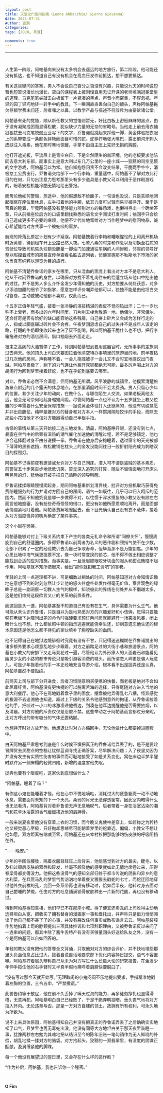 ```yaml
---
layout: post
title: 天堂之门使用指南（Leone Abbacchio/ Giorno Giovanna）
date: 2021-07-31
Author: 壹澗
categories: 
tags: [JOJO, 茶茸]

comments: true
--- 
```


***

<br/>

人生第一阶段，阿帕基向来没有太多机会去遥远的地方旅行，第二阶段，他可能还没有抵达，也不知道自己有没有机会在高血压发作前抵达，想不想要抵达。

有关这些疑问的答案，男人不会说自己百分之百没有兴趣，只能说九天的时间说短暂也短暂说漫长也漫长，空白的课程表上被刚愎自用无证开课的老师填满冠冕堂皇的道理，马克笔笔尖敲击白板留下一片紧凑的黑点，声音小而密集，不容忽视。年轻的园丁轻巧地转一转手中的教具，下一瞬间直直丢向自己的额头，声称阿帕基拖欠巨额学费未归还，后者嗤之以鼻，以教学产品与描述不符驳斥为由要诉诸公堂。

阿帕基有死的觉悟，顺从新任教父的觉悟则暂无，好比白板上密密麻麻的黑点，由于没有凝聚成团而显得松散，犹似缺少力量的无奈的省略号。当他走上前去用衣袖狠狠拭去马克笔兢兢业业写下的文字，乔鲁诺就跳起来踩他一脚，黄金体验把衣服上的系带变成一条颜色鲜艳而面目可憎的蛇。蛇狰狞地张大嘴巴，露出前沟牙刺入皮肤注入毒素，他在那时蓦地惊醒，手掌不由自主压上完好无损的胸膛。

他打开遮光板，平流层上是青空白日，下是全然陌生的新环境。他的老板要求他陪同去意大利东部，而事实上是意大利以东几万公里的一座小城——狡黠的司空见惯的文字游戏，阿帕基习以为常。他自知抱怨问责不会改变结果，干脆两手空空，消极怠工公费出行。乔鲁诺交给部下一个行李箱，重量适中，阿帕基不了解对方此行目的在何，只匀出注意力思考那里头有多少道具是小教父可以利用于恶作剧游戏的，盼着安检机能冷酷无情地给出警报。

而毋论他如何警惕，旅途中，他的假想敌不给面子，一句话也没说，只是乖顺地闭起眼窝在座位里休息，左手扣着他的手腕，依其力度可以轻而易举被挣开。至于是否真的睡着，毕竟阿帕基没有足够能力辨别对方的每场戏，也懒得寻出一个确凿答案，只从前排座位后方的口袋里翻找熟悉的语言文字阅读打发时间；抽回手只会给自己造成更多不必要的麻烦，他便不计代价地留给对方当作睡梦中的慰问物品，诚心希望能给对方共享一个被蛇咬的噩梦。

航班的降落比原定计划有少许延误，阿帕基拽着行李箱和睡眼惺忪的上司离开机场时近黄昏，待到租车开上公路已然入夜。七荤八素的时差和作息以及切换至右舵的驾驶位导致司机焦头烂额没胆量一脚油门加速通往车祸的人间惨剧，邻座的领导好整以暇捏着城市的简易宣传单查看名胜古迹列表，仿佛掌握那不勒斯地下市场的家伙当真有纯粹以游览为目的旅行。

阿帕基不清楚乔鲁诺的家乡在哪里，只从混血的面庞上看出对方本不是意大利人。他从不过问乔鲁诺的身世，以确保对方找不着礼尚往来的恰适立场从他口中挖出他的过往。并不是男人多么介怀金发少年得知他的历史，对方想要从何处获悉，对多少添油加醋的细节了如指掌，愿意怎样评价嘲弄他都可以，独独不能是由他坦白交付答卷，主动或被动他都不喜欢，仅此而已。

十五岁正值年轻气盛，披着一张冷静的演技精湛的表皮不觉闷热出汗；二十一岁也称不上衰老，而多出的六年时间里，刀片削去棱角散落一地。他偶尔，非常偶尔，还会好奇是否有恰好的缺口能容纳这些残屑，自己拼上碎片又会成为怎样行走的人，抑或以脚底碾过碎片会不会疼。午夜梦回思虑自己的过失并不是成年人该走的路，打翻的牛奶即使收起来也沾了灰不能喝，所以阿帕基干脆什么也不想，把行李箱拖进对方的酒店房间，借口抽烟去外面走走。

被束之高阁的大脑暂停了工作，待到阿帕基想到要用这器官时，无所事事的差旅刚过去两天。他的顶头上司白天妄图拉着他清空待办事项里的旅游目的地，前半夜钻过几次他的房间，声称睡不着，一会儿拖拽被子一会儿又不合时宜地提议出门夜游。阿帕基累极了，剩下的力气连让他离开床铺都绝无可能，最多厉声喝止对方的胡闹行为回到梦里接着赶蛇，也不在乎蛇到底要去哪里。

对此，乔鲁诺必然不会满意，但阿帕基无所谓。风平浪静的城镇里，他摸索清楚旅游景点附近的几个露天的休息地点，在那里消磨时间不会太费劲。男人只留心少年的位置，甚少关注少年的动向，在做什么，与哪位陌生人交流。如果老板离他太远，他会无可奈何地起身缩短间距，尽管阿帕基一点也不认为十五岁就坐上教父位置的少年需要什么安全保障措施——据说黄金体验打人还挺痛的，他没有切磋意愿并非出自胆怯，纯粹是嫌对方的替身和对方本人一样惯用阴险狡诈的手段，而除去那些小花招他才不信对方能掰得动自己半根手指。

古怪的事情从第三天开始接二连三地发生。清晨，阿帕基睁开眼，还没有到七点，暴露在空气中的后颈有温热的潮气催化加速他的清醒过程，若不是足够镇定，他也许会选择翻过身不由分说捶一拳。乔鲁诺在他身后安稳睡着，透过窗帘的天光被部下薄薄的黑影遮挡，故松散铺在枕头上的金发没能同往日一般折射阳光成为刺瞎双目的探照灯。

阿帕基不记得前夜有邀请或允许对方与自己同床。潜入可不谓是盗贼的基本素质，前警官五十步笑百步地低低讥笑，暂无深入追究的打算，随后不留情面地打开床头明晃晃的灯，猛地掀开被子把自己熟睡的领导叫醒。

乔鲁诺揉揉眼睛慢慢爬起身，期间阿帕基重新划清界线，批评对方投机取巧获得免费陪睡服务的行为并请对方回自己的房间，语气一如既往，几乎可以归入呵斥的范围内。然而不知他究竟是哪一步做得不对，以往惯于浑水摸鱼的小教父没有顾左右而言他地搪塞，没有扯些奇奇怪怪的借口，更没有如他所愿乖顺地离开，而是面部表情绷紧地盯着他。阿帕基费解地瞪回去，垂下目光确认自己没有衣不蔽体，接着从对方弧度怪异的嘴角确定了某件事实。

这个小贼在憋笑。

阿帕基能够对付上下级关系约束下产生的各类无礼命令和所谓“同僚关怀”，慢慢周旋到自己的舒适圈内。多得乔鲁诺以前两者为名义的恶作剧和颐指气使不在少数，让部下积累了一定的经验教训去为自己争取寿命，但毕竟那不是万能钥匙。少年的心思比地中海气候更捉摸不定，像一块时常变换的锁芯，他不得不做出相应调整才能找到合适的应对措施，而事实是，一旦低眉顺眼咬牙切齿的服从和甜点贿赂不起作用，阿帕基就不知所措起来，给出“那你就扣我工资吧”的答卷。

年轻的上司一点道理都不讲，可是细数过相处的时间，阿帕基知道对方会知情识趣地在意想不到的时刻忽然让步让他的怒火往虚空处发作得毫无价值，察言观色的绿眸子总是一副洞察一切教人生气的模样，知晓彼此的界线在何处并从不僭越太多，这是他们维持这段欲言又止的关系的前置条件。

而这回是头一遭，阿帕基甚至不知道自己有没有在生气，具体需要为什么生气。他可能从未认识乔鲁诺，只是自以为是地熟悉对方的兴趣爱好和小伎俩，觉得只要能够在老板下达陪同出差的命令时强硬要求预订两间房就能避开一场突发风暴，闭上眼什么也不想，什么都依照牛顿的指示逃避就能侥幸生还，却刻意遗忘他生还的根本原因还是他怎么都不待见的家伙填补了胸膛缺失的血肉。

他不记得自己在地狱边境徘徊时究竟有没有不甘，只记得迷迷糊糊在乔鲁诺提出的诸多额外要求心烦意乱地步步跟着。对方之前踏足过的大街小巷和旅游景点，阿帕基在小教父的安排下又走马观花过一遍，尽管他认为外形瘆人的人面岩石和能看见幽灵少女的小路的都市传说只是吸引游客消费的噱头，而所谓恋人岬更是骗人玩意儿。可是少年拖着他的手一本正经地充当导游介绍，根本看不出是捉弄还是认真，阿帕基自然不便拒绝。

前两天上司与部下分开进食，后者习惯随意购买便携的快餐，而老板是绝对不会如此屈尊纡贵，阿帕基没有更快捷的可以脱离苦海的选择，只得尾随对方进入当地的意大利餐厅。他心不在焉地戳着盘子里的面食，摆盘被他弄得乱七八糟，怪异感觉的根源不去追溯他也知道，超过上下级的关系令他感到意外的拘谨，从乔鲁诺拉着他的手，把咬过一小口的冰激凌递他唇边，到凑在他耳边提醒他是否需要抽烟，以及清晨，对方对他的斥责仅仅是忍俊不禁。这些举动之于阿帕基而言都过分亲昵，比对方呼出的带有糖分的气体还要粘腻。

他想挣开时对方放开他，他想退让时对方亦缩回手，无论他做什么都要掉进圈套中。

白天阿帕基严肃思考到底是什么时候不慎把真正的乔鲁诺给弄丢了的，是不是要趁冒牌货去买甜点的空档让忧郁蓝调寻找正确答案，尽早解决问题；入了夜里又因为并没有发生有实质性伤害的事件而可耻地接受了如是关系变化，窝在床边半梦半醒时默许另一侧床榻的轻微凹陷，新增的温度害他失眠。

捉弄也要有个限度吧，这家伙到底想做什么？

“阿帕基，睡着了吗？”

有你这小鬼在能睡着才怪，他在心中不悦地嘀咕，消耗过大的疲惫躯壳一动不动地休息，需要面对未知的下一个天亮。柔弱的月光无法穿透窗帘，因此室内暗得什么也无法看清，阿帕基背对着乔鲁诺无声无息地叹气，后者带着一身在浴室沾染的潮气和花草沐浴露的香气缓缓挨近他的肩胛骨。

一般来说夏夜里他没有穿着上衣的习惯，而今晚又鬼使神差穿上，如若称之为矜持他又顿觉恶心至极，只好抛却思绪尽可能朝着梦里的蛇靠近。偏偏，小教父不想让他如愿，双方距离被缩减至零，阿帕基还在庆幸衬衫把那能够灼伤皮肤的呼吸阻挡在外。

“——晚安。”

少年的手围住腰肢，隔着衣服轻轻压上后背来，他能感觉到对方的鼻尖，睫毛，以及扫过颈后皮肤的双唇和碎发，丝毫不顾及他的感受就如此无情地席卷过来，压得脊梁骨都变得没力。他把这些没骨气的感知全部归咎于都市传说的阴影和异乡的意大利菜，在兵荒马乱的梦里气势汹汹地举着餐叉狠狠去戳蛇的七寸，而蛇迂回地穿过他外衣前襟的孔，变回一条系带再也没有移动过，恰如后半夜，他转过身去面对自己酣睡的梦魇，任由对方的吐息铺满锁骨皮肤种出一片新的花圃，再也没有移动过。

待到阿帕基得知真相，他们早已不在那座小城。得了便宜还卖乖的上司难得主动地选择坦白从宽，把收买了拥有替身的漫画家一事和盘托出，并声称只是借力悄悄阅读了他自己都不甚了了的心事，并没有篡改任何事实或散布谣言云云。阿帕基装腔作势地掐着上司的脖颈提出三项具体控诉和七项辞职理由，又被乔鲁诺反过来问了一连串的问题，那其中除了酱牛舌特产有没有买够量回头好送给队友之外，没有一个是阿帕基可以自如回答的。

年轻的教父没有把他的答卷全文背诵，只取他对对方的综合评价，并不快地埋怨那里头负面信息占比过大，接着自说自话地要求部下优化内容择日提交，语气不容置喙。阿帕基拧着眉头辩称自己从未为对方写过什么长篇大论的研究报告，在金发少年伸手揽住他的右手臂时又半真半假地痛呼着肩膀快要脱臼了。

“没有写过那今天就开始写。”无理取闹的小鬼闷闷不乐地提出要求，手指精准地戳着左胸的位置，三令五申，“严禁撒谎。”

此警告约等于放屁，他在前不久丢掉了瞒天过海的能力，再多徒劳挣扎也显得滑稽，无意再犯。阿帕基明白自己已经败了，于是干脆弃明投暗，垂头丧气地将对方拉入怀内。无论违章与否，那是一方对方自建的领土，故拥有所有权利，可永久地为所欲为。

说不上来具体原因，阿帕基得知自己并没有把真正的乔鲁诺弄丢了之后确确实实地松了口气，且梦里也再无毒蛇出没。他没有同等大方地坦白关于那天夜里装睡一事，犹豫两秒左右勉为其难地把从结识至今的陈年旧账一笔勾销作为无人知晓的补偿，胡乱地揉一揉对方的脑袋。对方抬起头，狡黠的一双翡翠里，有温度的阴谋正酝酿，漩涡缠紧他的脚踝。

每一个他没有展望过的翌日里，又会存在什么样的恶作剧？

“作为补偿，阿帕基，我也告诉你一个秘密。”

<br/>

**O Fim**